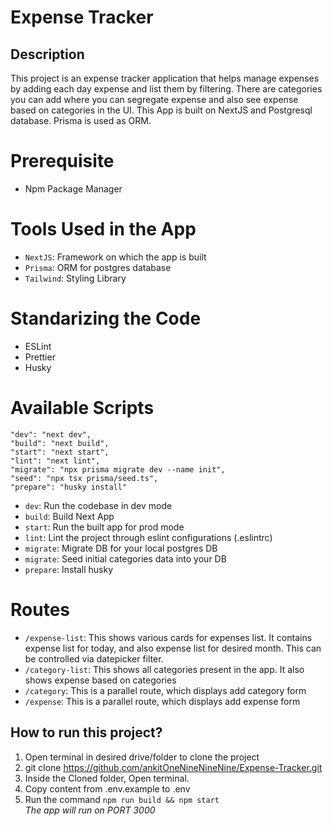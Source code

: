 # Expense Tracker

## Description

This project is an expense tracker application that helps manage expenses by adding each day expense and list them by filtering.
There are categories you can add where you can segregate expense and also see expense based on categories in the UI. This App is built on NextJS and Postgresql database. Prisma is used as ORM.

# Prerequisite

- Npm Package Manager

# Tools Used in the App

- `NextJS`: Framework on which the app is built
- `Prisma`: ORM for postgres database
- `Tailwind`: Styling Library

# Standarizing the Code

- ESLint
- Prettier
- Husky

# Available Scripts

    "dev": "next dev",
    "build": "next build",
    "start": "next start",
    "lint": "next lint",
    "migrate": "npx prisma migrate dev --name init",
    "seed": "npx tsx prisma/seed.ts",
    "prepare": "husky install"

- `dev`: Run the codebase in dev mode
- `build`: Build Next App
- `start`: Run the built app for prod mode
- `lint`: Lint the project through eslint configurations (.eslintrc)
- `migrate`: Migrate DB for your local postgres DB
- `migrate`: Seed initial categories data into your DB
- `prepare`: Install husky

# Routes

- `/expense-list`: This shows various cards for expenses list. It contains expense list for today, and also expense list for desired month. This can be controlled via datepicker filter.
- `/category-list`: This shows all categories present in the app. It also shows expense based on categories
- `/category`: This is a parallel route, which displays add category form
- `/expense`: This is a parallel route, which displays add expense form

## How to run this project?

1. Open terminal in desired drive/folder to clone the project
2. git clone https://github.com/ankitOneNineNineNine/Expense-Tracker.git
3. Inside the Cloned folder, Open terminal.
4. Copy content from .env.example to .env
5. Run the command `npm run build && npm start`
   <br>
   <i>The app will run on PORT 3000</i>
